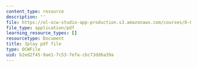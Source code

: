 ```yaml
---
content_type: resource
description: ''
file: https://ol-ocw-studio-app-production.s3.amazonaws.com/courses/6-0001-introduction-to-computer-science-and-programming-in-python-fall-2016/b2ed2f459ae17c537efacbc73dd6a39a_-DP1i2ZU9gk.pdf
file_type: application/pdf
learning_resource_types: []
resourcetype: Document
title: 3play pdf file
type: OCWFile
uid: b2ed2f45-9ae1-7c53-7efa-cbc73dd6a39a
---
```

